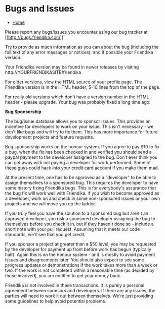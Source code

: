 Bugs and Issues
===============

* [Home](help)


Please report any bugs/issues you encounter using our bug tracker at [[http://bugs.friendika.com]]

Try to provide as much information as you can about the bug (including the full text of any error messages or notices), and if possible your Friendika version.

Your Friendika version may be found in newer releases by visiting http://YOURFRIENDIKASITE/friendika

For older versions, view the HTML source of your profile page. The Friendika version is in the HTML header, 5-10 lines from the top of the page.

For really old versions which don't have a version number in the HTML header - please upgrade. Your bug was probably fixed a long time ago. 

**Bug Sponsorship**

The bug/issue database allows you to sponsor issues. This provides an incentive for developers to work on your issue. This isn't necessary - we don't like bugs and will try to fix them. This has more importance for future development projects and feature requests.

Bug sponsorship works on the honour system. If you agree to pay $10 to fix a bug, when the fix has been checked in and verified you should send a paypal payment to the developer assigned to the bug. Don't ever think you can get away with not paying a developer for work performed. Some of these guys could hack into your credit card account if you make them mad.

At the present time, one has to be approved as a "developer" to be able to assign themselves to a sponsored bug. This requires the developer to have some history fixing Friendika bugs. This is for everybody's assurance that the bug fix will work well with Friendika. If you wish to become approved as a developer, work on and check in some non-sponsored issues or your own projects and we will move you up the ladder.

If you truly feel you have the solution to a sponsored bug but aren't an approved developer, you risk a sponsored developer assigning the bug to themselves before you check it in, but if they haven't done so - include a short note with your pull request. Assuming that it meets our code standards, we'll see that you get credit. 

If you sponsor a project at greater than a $50 level, you may be requested by the developer for payment up front before work has begun (typically half). Again this is on the honour system - and is mostly to avoid payment issues and disagreements later. You should also expect to see some progress updates or demonstrations if the work takes more than a week or two. If the work is not completed within a reasonable time (as decided by those involved), you are entitled to get your money back. 

Friendika is not involved in these transactions. It is purely a personal agreement between sponsors and developers. If there are any issues, the parties will need to work it out between themselves. We're just providing some guidelines to help avoid potential problems.     

